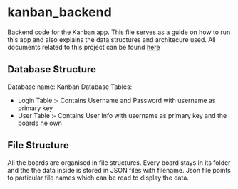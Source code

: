 # kanban_backend
Backend code for the Kanban app. This file serves as a guide on how to run this app and also explains the data structures and architecure used. All documents related to this project can be found [here](https://drive.google.com/open?id=1v5sN3hVud11Z2X12K-mZuu-I6zYe5cfY)

## Database Structure
Database name: Kanban
Database Tables:
- Login Table :- Contains Username and Password with username as primary key
- User Table :- Contains User Info with username as primary key and the boards he own

## File Structure
All the boards are organised in file structures. Every board stays in its folder and the the data inside is stored in JSON files with filename. Json file points to particular file names which can be read to display the data.



